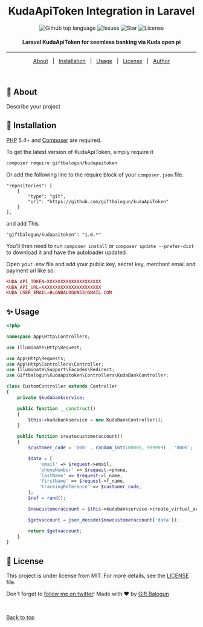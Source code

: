 <h1 align="center">KudaApiToken Integration in Laravel</h1>

<p align="center">
  <img alt="Github top language" src="https://img.shields.io/github/languages/top/giftbalogun/kudaApiToken?color=56BEB8">

  <img alt="Issues" src="https://img.shields.io/github/issues/giftbalogun/kudaApiToken?color=56BEB8">

  <img alt="Star" src="	https://img.shields.io/github/stars/giftbalogun/kudaApiToken?color=56BEB8">

  <img alt="License" src="https://img.shields.io/github/license/giftbalogun/?style=plastic&color=56BEB8">
</p>

<!-- Status -->

<h4 align="center">
	Laravel KudaApiToken for seemless banking via Kuda open pi
</h4>

<hr>

<p align="center">
  <a href="#dart-about">About</a> &#xa0; | &#xa0;
  <a href="#dart-installation">Installation</a> &#xa0; | &#xa0;
  <a href="#sparkles-usage">Usage</a> &#xa0; | &#xa0;
  <a href="#memo-license">License</a> &#xa0; | &#xa0;
  <a href="https://github.com/giftbalogun" target="_blank">Author</a>
</p>

<br>

## :dart: About

Describe your project

## :dart: Installation

[PHP](https://php.net) 5.4+ and [Composer](https://getcomposer.org) are required.

To get the latest version of KudaApiToken, simply require it

```bash
composer require giftbalogun/kudapaitoken
```

Or add the following line to the require block of your `composer.json` file.

```
"repositories": [
    {
        "type": "git",
        "url": "https://github.com/giftbalogun/kudaApiToken"
    }
],
```

and add This

```
"giftbalogun/kudapaitoken": "1.0.*"
```

You'll then need to run `composer install` or `composer update --prefer-dist` to download it and have the autoloader updated.

Open your .env file and add your public key, secret key, merchant email and payment url like so:

```php
KUDA_API_TOKEN=XXXXXXXXXXXXXXXXXXXX
KUDA_API_URL=XXXXXXXXXXXXXXXXXXXXXX
KUDA_USER_EMAIL=BLGNBALOGUN53@GMAIL.COM
```

## :sparkles: Usage


```php
<?php

namespace App\Http\Controllers;

use Illuminate\Http\Request;

use App\Http\Requests;
use App\Http\Controllers\Controller;
use Illuminate\Support\Facades\Redirect;
use Giftbalogun\Kudaapitoken\Controllers\KudaBankController;

class CustomController extends Controller
{
    private $kudabankservice;

    public function __construct()
    {
        $this->kudabankservice = new KudaBankController();
    }

    public function createcustomeraccount()
    {
        $customer_code = '000' . random_int(100000, 999999) . '0000';

        $data = [
            'email' => $request->email,
            'phoneNumber' => $request->phone,
            'lastName' => $request->l_name,
            'firstName' => $request->f_name,
            'trackingReference' => $customer_code,
        ];
        $ref = rand();

        $newcustomeraccount = $this->kudabankservice->create_virtual_account($data, $ref);

        $getvaccount = json_decode($newcustomeraccount['data']);

        return $getvaccount;
    }
}
```
## :memo: License

This project is under license from MIT. For more details, see the [LICENSE](LICENSE.md) file.

Don't forget to [follow me on twitter](https://twitter.com/amdeone)!
Made with :heart: by <a href="https://github.com/giftbalogun" target="_blank">Gift Balogun</a>

&#xa0;

<a href="#top">Back to top</a>
